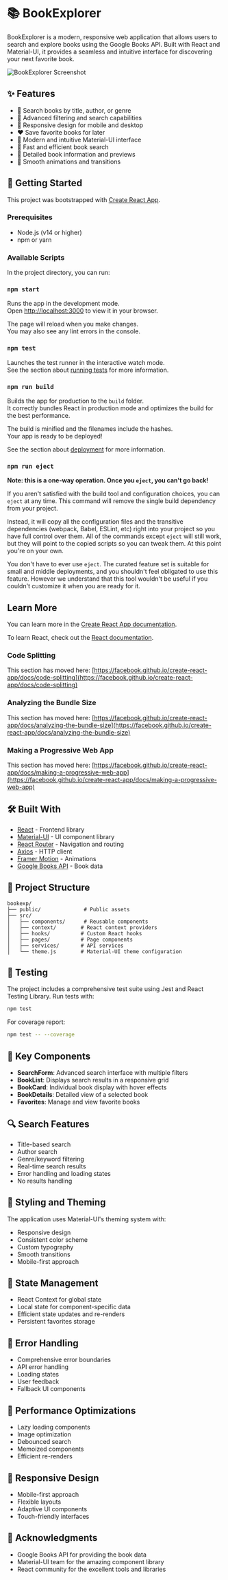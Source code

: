 # 📚 BookExplorer

BookExplorer is a modern, responsive web application that allows users to search and explore books using the Google Books API. Built with React and Material-UI, it provides a seamless and intuitive interface for discovering your next favorite book.

![BookExplorer Screenshot](public/placeholder-book.svg)

## ✨ Features

- 📖 Search books by title, author, or genre
- 🎯 Advanced filtering and search capabilities
- 📱 Responsive design for mobile and desktop
- ❤️ Save favorite books for later
- 🎨 Modern and intuitive Material-UI interface
- 🚀 Fast and efficient book search
- 📄 Detailed book information and previews
- 🌙 Smooth animations and transitions

## 🚀 Getting Started

This project was bootstrapped with [Create React App](https://github.com/facebook/create-react-app).

### Prerequisites

- Node.js (v14 or higher)
- npm or yarn

### Available Scripts

In the project directory, you can run:

### `npm start`

Runs the app in the development mode.\
Open [http://localhost:3000](http://localhost:3000) to view it in your browser.

The page will reload when you make changes.\
You may also see any lint errors in the console.

### `npm test`

Launches the test runner in the interactive watch mode.\
See the section about [running tests](https://facebook.github.io/create-react-app/docs/running-tests) for more information.

### `npm run build`

Builds the app for production to the `build` folder.\
It correctly bundles React in production mode and optimizes the build for the best performance.

The build is minified and the filenames include the hashes.\
Your app is ready to be deployed!

See the section about [deployment](https://facebook.github.io/create-react-app/docs/deployment) for more information.

### `npm run eject`

**Note: this is a one-way operation. Once you `eject`, you can't go back!**

If you aren't satisfied with the build tool and configuration choices, you can `eject` at any time. This command will remove the single build dependency from your project.

Instead, it will copy all the configuration files and the transitive dependencies (webpack, Babel, ESLint, etc) right into your project so you have full control over them. All of the commands except `eject` will still work, but they will point to the copied scripts so you can tweak them. At this point you're on your own.

You don't have to ever use `eject`. The curated feature set is suitable for small and middle deployments, and you shouldn't feel obligated to use this feature. However we understand that this tool wouldn't be useful if you couldn't customize it when you are ready for it.

## Learn More

You can learn more in the [Create React App documentation](https://facebook.github.io/create-react-app/docs/getting-started).

To learn React, check out the [React documentation](https://reactjs.org/).

### Code Splitting

This section has moved here: [https://facebook.github.io/create-react-app/docs/code-splitting](https://facebook.github.io/create-react-app/docs/code-splitting)

### Analyzing the Bundle Size

This section has moved here: [https://facebook.github.io/create-react-app/docs/analyzing-the-bundle-size](https://facebook.github.io/create-react-app/docs/analyzing-the-bundle-size)

### Making a Progressive Web App

This section has moved here: [https://facebook.github.io/create-react-app/docs/making-a-progressive-web-app](https://facebook.github.io/create-react-app/docs/making-a-progressive-web-app)

## 🛠️ Built With

- [React](https://reactjs.org/) - Frontend library
- [Material-UI](https://mui.com/) - UI component library
- [React Router](https://reactrouter.com/) - Navigation and routing
- [Axios](https://axios-http.com/) - HTTP client
- [Framer Motion](https://www.framer.com/motion/) - Animations
- [Google Books API](https://developers.google.com/books) - Book data

## 📂 Project Structure

```
bookexp/
├── public/              # Public assets
├── src/
│   ├── components/      # Reusable components
│   ├── context/        # React context providers
│   ├── hooks/          # Custom React hooks
│   ├── pages/          # Page components
│   ├── services/       # API services
│   └── theme.js        # Material-UI theme configuration
```

## 🧪 Testing

The project includes a comprehensive test suite using Jest and React Testing Library. Run tests with:

```bash
npm test
```

For coverage report:

```bash
npm test -- --coverage
```

## 🎯 Key Components

- **SearchForm**: Advanced search interface with multiple filters
- **BookList**: Displays search results in a responsive grid
- **BookCard**: Individual book display with hover effects
- **BookDetails**: Detailed view of a selected book
- **Favorites**: Manage and view favorite books

## 🔍 Search Features

- Title-based search
- Author search
- Genre/keyword filtering
- Real-time search results
- Error handling and loading states
- No results handling

## 🎨 Styling and Theming

The application uses Material-UI's theming system with:
- Responsive design
- Consistent color scheme
- Custom typography
- Smooth transitions
- Mobile-first approach

## 💾 State Management

- React Context for global state
- Local state for component-specific data
- Efficient state updates and re-renders
- Persistent favorites storage

## 🔐 Error Handling

- Comprehensive error boundaries
- API error handling
- Loading states
- User feedback
- Fallback UI components

## 🚀 Performance Optimizations

- Lazy loading components
- Image optimization
- Debounced search
- Memoized components
- Efficient re-renders

## 📱 Responsive Design

- Mobile-first approach
- Flexible layouts
- Adaptive UI components
- Touch-friendly interfaces


## 🙏 Acknowledgments

- Google Books API for providing the book data
- Material-UI team for the amazing component library
- React community for the excellent tools and libraries
